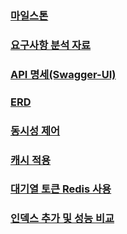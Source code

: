 ### [마일스톤](/docs/milestone.md)
### [요구사항 분석 자료](/docs/analyze.md)
### [API 명세(Swagger-UI)](/docs/swagger.md)
### [ERD](/docs/erd.md)
### [동시성 제어](/docs/lock.md)
### [캐시 적용](/docs/cache.md)
### [대기열 토큰 Redis 사용](/docs/queue.md)
### [인덱스 추가 및 성능 비교](/docs/index.md)